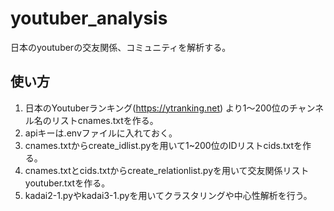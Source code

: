 # youtuber_analysis
日本のyoutuberの交友関係、コミュニティを解析する。

## 使い方
1. 日本のYoutuberランキング(https://ytranking.net) より1〜200位のチャンネル名のリストcnames.txtを作る。
2. apiキーは.envファイルに入れておく。
3. cnames.txtからcreate_idlist.pyを用いて1~200位のIDリストcids.txtを作る。
4. cnames.txtとcids.txtからcreate_relationlist.pyを用いて交友関係リストyoutuber.txtを作る。
5. kadai2-1.pyやkadai3-1.pyを用いてクラスタリングや中心性解析を行う。
